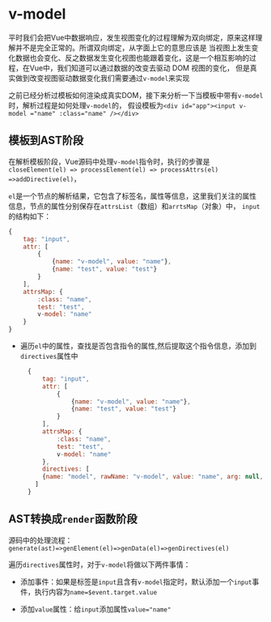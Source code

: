 # v-model

平时我们会把Vue中数据响应，发生视图变化的过程理解为双向绑定，原来这样理解并不是完全正常的。所谓双向绑定，从字面上它的意思应该是
当视图上发生变化数据也会变化、反之数据发生变化视图也能跟着变化，这是一个相互影响的过程，在Vue中，我们知道可以通过数据的改变去驱动 DOM 视图的变化，
但是真实做到改变视图驱动数据变化我们需要通过`v-model`来实现

之前已经分析过模板如何渲染成真实DOM，接下来分析一下当模板中带有`v-model`时，解析过程是如何处理`v-model`的，
假设模板为`<div id="app"><input v-model ="name" :class="name" /></div>`

## 模板到AST阶段

在解析模板阶段，Vue源码中处理`v-model`指令时，执行的步骤是`closeElement(el) => processElement(el) => processAttrs(el) =>addDirective(el)`，

`el`是一个节点的解析结果，它包含了标签名，属性等信息，这里我们关注的属性信息，节点的属性分别保存在`attrsList`（数组）和`arrtsMap`（对象）中，
`input`的结构如下：

```javascript
{
	tag: "input",
	attr: [
		{
			{name: "v-model", value: "name"},
			{name: "test", value: "test"}
		}
	],
	attrsMap: {
		:class: "name",
		test: "test",
		v-model: "name"
	}
}
```

- 遍历`el`中的属性，查找是否包含指令的属性,然后提取这个指令信息，添加到`directives`属性中

  ```javascript
    {
        tag: "input",
        attr: [
            {
                {name: "v-model", value: "name"},
                {name: "test", value: "test"}
            }
        ],
        attrsMap: {
            :class: "name",
            test: "test",
            v-model: "name"
        },
        directives: [
      	{name: "model", rawName: "v-model", value: "name", arg: null, isDynamicArg: false}
      ]
    }
  ```

## AST转换成`render`函数阶段

源码中的处理流程：`generate(ast)=>genElement(el)=>genData(el)=>genDirectives(el)`

遍历`directives`属性时，对于`v-model`将做以下两件事情：

- 添加事件：如果是标签是`input`且含有`v-model`指定时，默认添加一个`input`事件，执行内容为`name=$event.target.value`

- 添加`value`属性：给`input`添加属性`value="name"`


